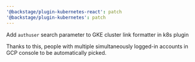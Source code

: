 ```yaml
---
'@backstage/plugin-kubernetes-react': patch
'@backstage/plugin-kubernetes': patch
---
```


Add `authuser` search parameter to GKE cluster link formatter in k8s plugin

Thanks to this, people with multiple simultaneously logged-in accounts in GCP console to be automatically picked.
